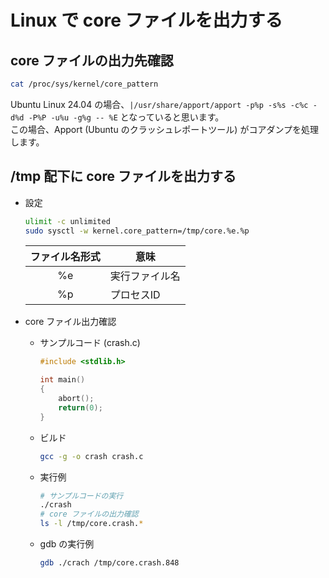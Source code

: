 Linux で core ファイルを出力する
===


## core ファイルの出力先確認

```bash
cat /proc/sys/kernel/core_pattern
```

Ubuntu Linux 24.04 の場合、`|/usr/share/apport/apport -p%p -s%s -c%c -d%d -P%P -u%u -g%g -- %E` となっていると思います。  
この場合、Apport (Ubuntu のクラッシュレポートツール) がコアダンプを処理します。


## /tmp 配下に core ファイルを出力する

- 設定

    ```bash
    ulimit -c unlimited
    sudo sysctl -w kernel.core_pattern=/tmp/core.%e.%p
    ```

    | ファイル名形式 | 意味           |
    | :------------: | -------------- |
    |       %e       | 実行ファイル名 |
    |       %p       | プロセスID     |


- core ファイル出力確認

    - サンプルコード (crash.c)

        ```c
        #include <stdlib.h>

        int main()
        {
            abort();
            return(0);
        }
        ```

    - ビルド

        ```bash
        gcc -g -o crash crash.c
        ```

    - 実行例

        ```bash
        # サンプルコードの実行
        ./crash
        # core ファイルの出力確認
        ls -l /tmp/core.crash.*
        ```

    - gdb の実行例

        ```bash
        gdb ./crach /tmp/core.crash.848
        ```
